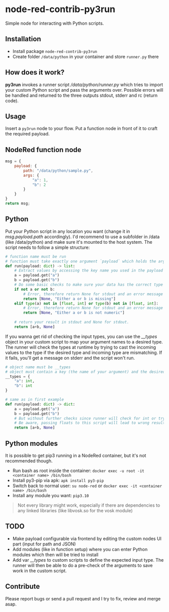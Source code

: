 # node-red-contrib-py3run
Simple node for interacting with Python scripts.

## Installation
- Install package `node-red-contrib-py3run`
- Create folder `/data/python` in your container and store `runner.py` there

## How does it work?
**py3run** invokes a runner script */data/python/runner.py* which tries to import your custom Python script and pass the arguments over. Possible errors will be handled and returned to the three outputs stdout, stderr and rc (return code).

## Usage
Insert a `py3run` node to your flow. Put a function node in front of it to craft the required payload.

## NodeRed function node
```js
msg = {
    payload: {
        path: "/data/python/sample.py",
        args: {
            "a": 1,
            "b": 2
        }
    }
}
return msg;
```

## Python
Put your Python script in any location you want (change it in *msg.payload.path* accordingly). I'd recommend to use a subfolder in /data (like /data/python) and make sure it's mounted to the host system. The script needs to follow a simple structure:

```py
# function name must be run
# function must take exactly one argument `payload` which holds the arguments passed from NodeRed
def run(payload: dict) -> list:
    # Extract values by accessing the key name you used in the payload
    a = payload.get("a")
    b = payload.get("b")
    # Do some basic checks to make sure your data has the correct type / format
    if not a or not b:
        # Error, therefore return None for stdout and an error message for stderr
        return [None, "Either a or b is missing"]
    elif type(a) not in [float, int] or type(b) not in [float, int]:
        # Error, therefore return None for stdout and an error message for stderr
        return [None, "Either a or b is not numeric"]
    
    # return your result in stdout and None for stdout.
    return [a+b, None]
```

If you wanna get rid of checking the input types, you can use the *__types* object in your custom script to map your argument names to a desired type. The runner will check the types at runtime by trying to cast the incoming values to the type if the desired type and incoming type are mismatching. If it fails, you'll get a message on stderr and the script won't run.

```py
# object name must be __types
# object must contain a key (the name of your argument) and the desired type.
__types = {
    "a": int,
    "b": int
}

# same as in first example
def run(payload: dict) -> dict:
    a = payload.get("a")
    b = payload.get("b")
    # But without further checks since runner will check for int or try to cast.
    # Be aware, passing floats to this script will lead to wrong results since they will be converted to int
    return [a+b, None]
```

## Python modules
It is possible to get pip3 running in a NodeRed container, but it's not recommended though.
- Run bash as root inside the container: `docker exec -u root -it <container name> /bin/bash`
- Install py3-pip via apk: `apk install py3-pip`
- Switch back to normal user: `su node-red` or `docker exec -it <container name> /bin/bash`
- Install any module you want: `pip3.10`

> Not every library might work, especially if there are dependencies to any linked libraries (like libvosk.so for the vosk module)


## TODO
- Make payload configurable via frontend by editing the custom nodes UI part (input for path and JSON)
- Add modules (like in function setup) where you can enter Python modules which then will be tried to install
- Add var *__types* to custom scripts to define the expected input type. The runner will then be able to do a pre-check of the arguments to save work in the custom script.

## Contribute
Please report bugs or send a pull request and I try to fix, review and merge asap. 